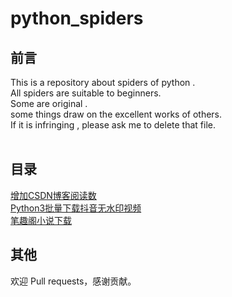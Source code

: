 # python_spiders
## 前言
This is a repository about spiders of python . 
<br>
All spiders are suitable to beginners.
<br>
Some are original . 
<br>
some things draw on the excellent works of others.
<br>
If it is infringing , please ask me to delete that file.
<br>
<br>


## 目录 
[增加CSDN博客阅读数](https://github.com/LaicZhang/python_spiders/blob/master/add_CSDN_read)
<br>
[Python3批量下载抖音无水印视频](https://github.com/LaicZhang/python_spiders/blob/master/douyin_download.py)
<br>
[笔趣阁小说下载](https://github.com/LaicZhang/python_spiders/blob/master/biquge.py)

## 其他
欢迎 Pull requests，感谢贡献。
